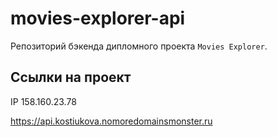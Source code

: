 # movies-explorer-api

Репозиторий бэкенда дипломного проекта `Movies Explorer`.

## Ссылки на проект

IP 158.160.23.78

https://api.kostiukova.nomoredomainsmonster.ru

